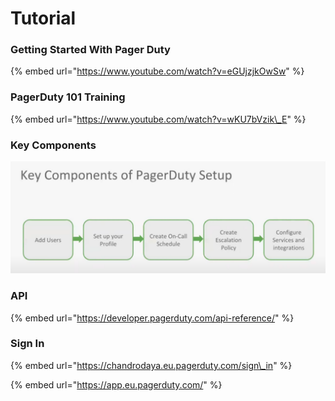 # Tutorial

### Getting Started With Pager Duty

{% embed url="https://www.youtube.com/watch?v=eGUjzjkOwSw" %}

### PagerDuty 101 Training

{% embed url="https://www.youtube.com/watch?v=wKU7bVzik\_E" %}

### Key Components

![](../.gitbook/assets/image%20%281%29.png)

### API

{% embed url="https://developer.pagerduty.com/api-reference/" %}



### Sign In

{% embed url="https://chandrodaya.eu.pagerduty.com/sign\_in" %}

{% embed url="https://app.eu.pagerduty.com/" %}




